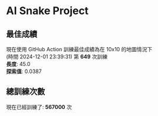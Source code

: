 
# AI Snake Project

## **最佳成績**



































































現在使用 GitHub Action 訓練最佳成績為在 10x10 的地圖情況下  
(時間 2024-12-01 23:39:31) 第 **649** 次訓練  
**長度**: 45.0  
**探索值**: 0.0387







































































































































## 總訓練次數
現在已經訓練了: **567000** 次
